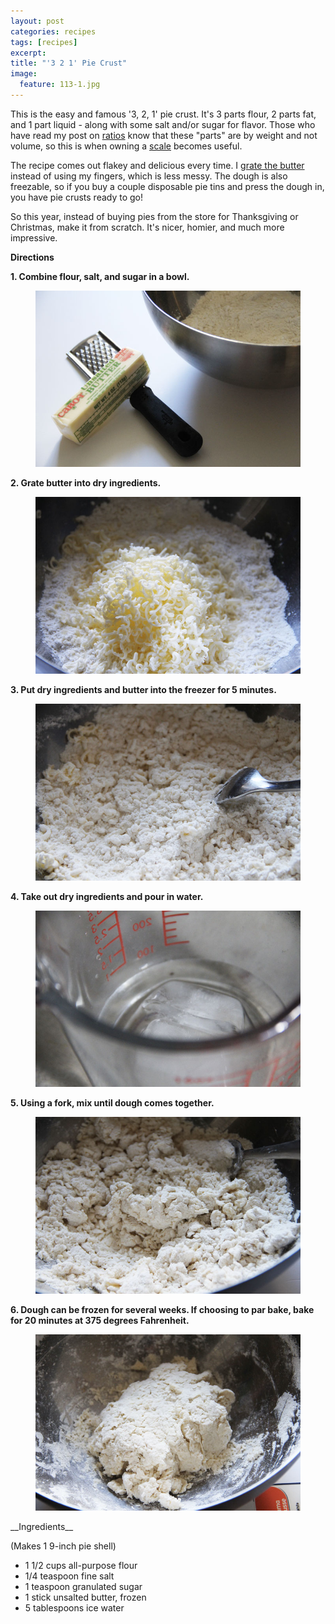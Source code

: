 ```yaml
---
layout: post
categories: recipes
tags: [recipes]
excerpt: 
title: "'3 2 1' Pie Crust"
image:
  feature: 113-1.jpg
---
```


This is the easy and famous '3, 2, 1' pie crust.  It's 3 parts flour, 2 parts fat, and 1 part liquid - along with some salt and/or sugar for flavor.  Those who have read my post on [ratios](http://www.eastmeetskitchen.com/blog/ratio-a-book-review.html) know that these "parts" are by weight and not volume, so this is when owning a [scale](http://www.eastmeetskitchen.com/tips/scale-a-must-have.html) becomes useful.  

The recipe comes out flakey and delicious every time.  I [grate the butter](http://www.eastmeetskitchen.com/tips/grating-your-butter.html) instead of using my fingers, which is less messy.  The dough is also freezable, so if you buy a couple disposable pie tins and press the dough in, you have pie crusts ready to go!

So this year, instead of buying pies from the store for Thanksgiving or Christmas, make it from scratch.  It's nicer, homier, and much more impressive.



__Directions__

__1. Combine flour, salt, and sugar in a bowl.__
<figure> <img src='/images/113-2.jpg'> </figure>

__2. Grate butter into dry ingredients.__

<figure> <img src='/images/113-3.jpg'> </figure>

__3. Put dry ingredients and butter into the freezer for 5 minutes.__

<figure> <img src='/images/113-5.jpg'> </figure>

__4. Take out dry ingredients and pour in water.__

<figure> <img src='/images/113-4.jpg'> </figure>

__5. Using a fork, mix until dough comes together.__

<figure> <img src='/images/113-6.jpg'> </figure>

__6. Dough can be frozen for several weeks.  If choosing to par bake, bake for 20 minutes at 375 degrees Fahrenheit.__

<figure> <img src='/images/113-7.jpg'> </figure>
<section class='recipe'>
__Ingredients__

(Makes 1 9-inch pie shell)

- 1 1/2 cups all-purpose flour
- 1/4 teaspoon fine salt
- 1 teaspoon granulated sugar
- 1 stick unsalted butter, frozen
- 5 tablespoons ice water
 </section>